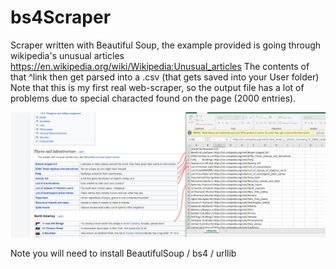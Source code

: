 # bs4Scraper
Scraper written with Beautiful Soup, the example provided is going through wikipedia's unusual articles https://en.wikipedia.org/wiki/Wikipedia:Unusual_articles
The contents of that ^link then get parsed into a .csv (that gets saved into your User folder)
Note that this is my first real web-scraper, so the output file has a lot of problems due to special characted found on the page (2000 entries).

![](2000%20entries.PNG)

Note you will need to install BeautifulSoup / bs4 / urllib
